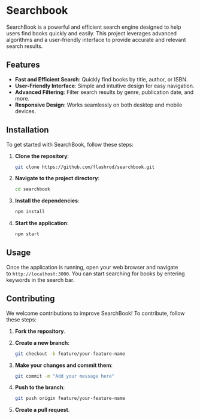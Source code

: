 # Searchbook


SearchBook is a powerful and efficient search engine designed to help users find books quickly and easily. This project leverages advanced algorithms and a user-friendly interface to provide accurate and relevant search results.

## Features

- **Fast and Efficient Search**: Quickly find books by title, author, or ISBN.
- **User-Friendly Interface**: Simple and intuitive design for easy navigation.
- **Advanced Filtering**: Filter search results by genre, publication date, and more.
- **Responsive Design**: Works seamlessly on both desktop and mobile devices.

## Installation

To get started with SearchBook, follow these steps:

1. **Clone the repository**:
    
    ```bash
    git clone https://github.com/flashrod/searchbook.git
    ```
    
2. **Navigate to the project directory**:
    
    ```bash
    cd searchbook
    ```
    
3. **Install the dependencies**:
    
    ```bash
    npm install
    ```
    
4. **Start the application**:
    
    ```bash
    npm start
    ```
    

## Usage

Once the application is running, open your web browser and navigate to `http://localhost:3000`. You can start searching for books by entering keywords in the search bar.

## Contributing

We welcome contributions to improve SearchBook! To contribute, follow these steps:

1. **Fork the repository**.
2. **Create a new branch**:
    
    ```bash
    git checkout -b feature/your-feature-name
    ```
    
3. **Make your changes and commit them**:
    
    ```bash
    git commit -m "Add your message here"
    ```
    
4. **Push to the branch**:
    
    ```bash
    git push origin feature/your-feature-name
    ```
    
5. **Create a pull request**.

